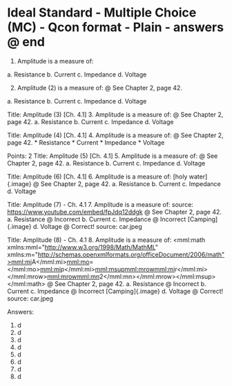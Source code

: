 # Ideal Standard - Multiple Choice (MC) - Qcon format - Plain - answers @ end

1.  Amplitude is a measure of:

<!-- -->

a.  Resistance
b.  Current
c.  Impedance
d.  Voltage

<!-- -->

2.  Amplitude (2) is a measure of:
    @ See Chapter 2, page 42.

<!-- -->

a.  Resistance
b.  Current
c.  Impedance
d.  Voltage

Title: Amplitude (3) \[Ch. 4.1\]
3. Amplitude is a measure of:
@ See Chapter 2, page 42.
a. Resistance
b. Current
c. Impedance
d. Voltage

Title: Amplitude (4) \[Ch. 4.1\]
4. Amplitude is a measure of:
@ See Chapter 2, page 42.
\* Resistance
\* Current
\* Impedance
\* Voltage

Points: 2
Title: Amplitude (5) \[Ch. 4.1\]
5. Amplitude is a measure of:
@ See Chapter 2, page 42.
a. Resistance
b. Current
c. Impedance
d. Voltage

Title: Amplitude (6) \[Ch. 4.1\]
6. Amplitude is a measure of:
[holy water]{.image}
@ See Chapter 2, page 42.
a. Resistance
b. Current
c. Impedance
d. Voltage

Title: Amplitude (7) - Ch. 4.1
7. Amplitude is a measure of:
source: https://www.youtube.com/embed/fpJdq12ddgk
@ See Chapter 2, page 42.
a. Resistance
@ Incorrect
b. Current
c. Impedance
@ Incorrect
[Camping]{.image}
d. Voltage
@ Correct!
source: car.jpeg

Title: Amplitude (8) - Ch. 4.1
8. Amplitude is a measure of:
<mml:math xmlns:mml="http://www.w3.org/1998/Math/MathML" xmlns:m="http://schemas.openxmlformats.org/officeDocument/2006/math"><mml:mi>A</mml:mi><mml:mo>=</mml:mo><mml:mi>p</mml:mi><mml:msup><mml:mrow><mml:mi>r</mml:mi></mml:mrow><mml:mrow><mml:mn>2</mml:mn></mml:mrow></mml:msup></mml:math>
@ See Chapter 2, page 42.
a. Resistance
@ Incorrect
b. Current
c. Impedance
@ Incorrect
[Camping]{.image}
d. Voltage
@ Correct!
source: car.jpeg

Answers:
1. d
2. d
3. d
4. d
5. d
6. d
7. d
8. d
